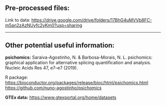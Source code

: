 Pre-processed files:
---
Link to data: https://drive.google.com/drive/folders/17BhG4uMVVb8FC-m5an2zAzNUyfc2yKm0?usp=sharing

---
Other potential useful information:
---
**psichomics:**
Saraiva-Agostinho, N. & Barbosa-Morais, N. L. psichomics: graphical application for alternative splicing quantification and analysis. Nucleic Acids Res 47, e7–e7 (2019).

R package:\
https://bioconductor.org/packages/release/bioc/html/psichomics.html \
https://github.com/nuno-agostinho/psichomics

**GTEx data:**
https://www.gtexportal.org/home/datasets
